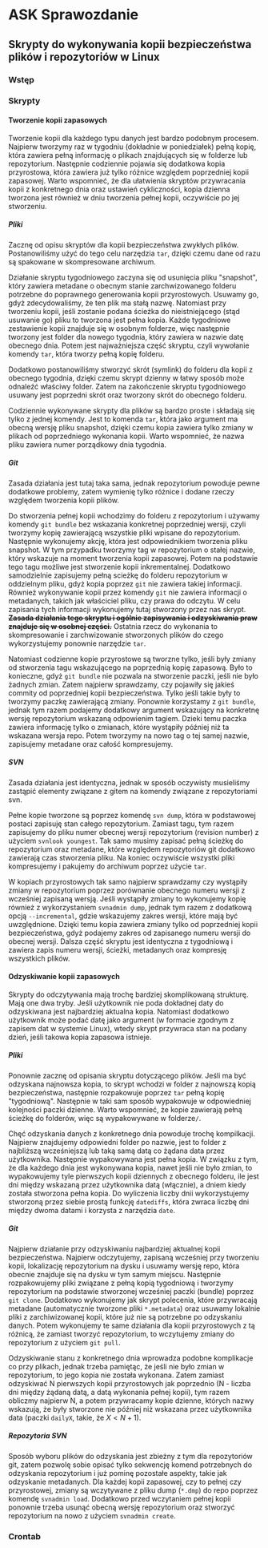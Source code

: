 # ASK Sprawozdanie
## Skrypty do wykonywania kopii bezpieczeństwa plików i repozytoriów w Linux

### Wstęp

### Skrypty

#### Tworzenie kopii zapasowych
Tworzenie kopii dla każdego typu danych jest bardzo podobnym procesem. Najpierw tworzymy raz w tygodniu (dokładnie w poniedziałek) pełną kopię, która zawiera pełną informację o plikach znajdujących się w folderze lub repozytorium. Następnie codziennie pojawia się dodatkowa kopia przyrostowa, która zawiera już tylko różnice względem poprzedniej kopii zapasowej. Warto wspomnieć, że dla ułatwienia skryptów przywracania kopii z konkretnego dnia oraz ustawień cykliczności, kopia dzienna tworzona jest również w dniu tworzenia pełnej kopii, oczywiście po jej stworzeniu. 

##### Pliki
Zacznę od opisu skryptów dla kopii bezpieczeństwa zwykłych plików. Postanowiliśmy użyć do tego celu narzędzia `tar`, dzięki czemu dane od razu są spakowane w skompresowane archiwum. 

Działanie skryptu tygodniowego zaczyna się od usunięcia pliku "snapshot", który zawiera metadane o obecnym stanie zarchwizowanego folderu potrzebne do poprawnego generowania kopii przyrostowych. Usuwamy go, gdyż zdecydowaliśmy, że ten plik ma stałą nazwę. Natomiast przy tworzeniu kopii, jeśli zostanie podana ścieżka do nieistniejącego (stąd usuwanie go) pliku to tworzona jest pełna kopia. Każde tygodniowe zestawienie kopii znajduje się w osobnym folderze, więc następnie tworzony jest folder dla nowego tygodnia, który zawiera w nazwie datę obecnego dnia. Potem jest najważniejsza część skryptu, czyli wywołanie komendy `tar`, która tworzy pełną kopię folderu.

Dodatkowo postanowiliśmy stworzyć skrót (symlink) do folderu dla kopii z obecnego tygodnia, dzięki czemu skrypt dzienny w łatwy sposób może odnaleźć właściwy folder. Zatem na zakończenie skryptu tygodniowego usuwany jest poprzedni skrót oraz tworzony skrót do obecnego folderu.

Codziennie wykonywane skrypty dla plików są bardzo proste i składają się tylko z jednej komendy. Jest to komenda `tar`, która jako argument ma obecną wersję pliku snapshot, dzięki czemu kopia zawiera tylko zmiany w plikach od poprzedniego wykonania kopii. Warto wspomnieć, że nazwa pliku zawiera numer porządkowy dnia tygodnia.

##### Git
Zasada działania jest tutaj taka sama, jednak repozytorium powoduje pewne dodatkowe problemy, zatem wymienię tylko różnice i dodane rzeczy względem tworzenia kopii plików.

Do stworzenia pełnej kopii wchodzimy do folderu z repozytorium i używamy komendy `git bundle` bez wskazania konkretnej poprzedniej wersji, czyli tworzymy kopię zawierającą wszystkie pliki wpisane do repozytorium. Następnie wykonujemy akcję, która jest odpowiednikiem tworzenia pliku snapshot. W tym przypadku tworzymy tag w repozytorium o stałej nazwie, który wskazuje na moment tworzenia kopii zapasowej. Potem na podstawie tego tagu możliwe jest stworzenie kopii inkrementalnej. Dodatkowo samodzielnie zapisujemy pełną scieżkę do folderu repozytorium w oddzielnym pliku, gdyż kopia poprzez `git` nie zawiera takiej informacji. Również wykonywanie kopii przez komendy `git` nie zawiera informacji o metadanych, takich jak właściciel pliku, czy prawa do odczytu. W celu zapisania tych informacji wykonujemy tutaj stworzony przez nas skrypt. ~~**Zasada działania tego skryptu i ogólnie zapisywania i odzyskiwania praw znajduje się w osobnej części.**~~ Ostatnia rzecz do wykonania to skompresowanie i zarchwizowanie stworzonych plików do czego wykorzystujemy ponownie narzędzie `tar`.

Natomiast codzienne kopie przyrostowe są tworzne tylko, jeśli były zmiany od stworzenia tagu wskazującego na poprzednią kopię zapasową. Było to konieczne, gdyż `git bundle` nie pozwala na stworzenie paczki, jeśli nie było żadnych zmian. Zatem najpierw sprawdzamy, czy pojawiły się jakieś commity od poprzedniej kopii bezpieczeństwa. Tylko jeśli takie były to tworzymy paczkę zawierającą zmiany. Ponownie korzystamy z `git bundle`, jednak tym razem podajemy dodatkowy argument wskazujący na konkretnę wersję repozytorium wskazaną odpowienim tagiem. Dzieki temu paczka zawiera informację tylko o zmianach, które wystąpiły później niż ta wskazana wersja repo. Potem tworzymy na nowo tag o tej samej nazwie, zapisujemy metadane oraz całość kompresujemy.

##### SVN
Zasada działania jest identyczna, jednak w sposób oczywisty musieliśmy zastąpić elementy związane z gitem na komendy związane z repozytoriami svn.

Pełne kopie tworzone są poprzez komendę `svn dump`, która w podstawowej postaci zapisuję stan całego repozytorium. Zamiast tagu, tym razem zapisujemy do pliku numer obecnej wersji repozytorium (revision number) z użyciem `svnlook youngest`. Tak samo musimy zapisać pełną ścieżkę do repozytorium oraz metadane, które względem repozytoriów git dodatkowo zawierają czas stworzenia pliku. Na koniec oczywiście wszystki pliki kompresujemy i pakujemy do archiwum poprzez użycie `tar`.

W kopiach przyrostowych tak samo najpierw sprawdzamy czy wystąpiły zmiany w repozytorium poprzez porównanie obecnego numeru wersji z wcześniej zapisaną wersją. Jeśli wystąpiły zmiany to wykonujemy kopię również z wykorzystaniem `svnadmin dump`, jednak tym razem z dodatkową opcją `--incremental`, gdzie wskazujemy zakres wersji, które mają być uwzględnione. Dzięki temu kopia zawiera zmiany tylko od poprzedniej kopii bezpieczeństwa, gdyż podajemy zakres od zapisanego numeru wersji do obecnej wersji. Dalsza część skryptu jest identyczna z tygodniową i zawiera zapis numeru wersji, ścieżki, metadanych oraz kompresję wszystkich plików.


#### Odzyskiwanie kopii zapasowych
Skrypty do odczytywania mają trochę bardziej skomplikowaną strukturę. Mają one dwa tryby. Jeśli użytkownik nie poda dokładnej daty do odzyskiwana jest najbardziej aktualna kopia. Natomiast dodatkowo użytkownik może podać datę jako argument (w formacie zgodnym z zapisem dat w systemie Linux), wtedy skrypt przywraca stan na podany dzień, jeśli takowa kopia zapasowa istnieje.

##### Pliki
Ponownie zacznę od opisania skryptu dotyczącego plików. Jeśli ma być odzyskana najnowsza kopia, to skrypt wchodzi w folder z najnowszą kopią bezpieczeństwa, następnie rozpakowuje poprzez `tar` pełną kopię "tygodniową". Następnie w taki sam sposób wypakowuje w odpowiedniej kolejności paczki dzienne. Warto wspomnieć, że kopie zawierają pełną ścieżkę do folderów, więc są wypakowywane w folderze`/`.

Chęć odzyskania danych z konkretnego dnia powoduje trochę kompilkacji. Najpierw znajdujemy odpowiedni folder po nazwie, jest to folder z najbliższą wcześniejszą lub taką samą datą co żądana data przez użytkownika. Następnie wypakowywana jest pełna kopia. W związku z tym, że dla każdego dnia jest wykonywana kopia, nawet jeśli nie było zmian, to wypakowujemy tyle pierwszych kopii dziennych z obecnego folderu, ile jest dni między wskazaną przez użytkownika datą (włącznie), a dniem kiedy została stworzona pełna kopia. Do wyliczenia liczby dnii wykorzystujemy stworzoną przez siebie prostą funkcję `datediffs`, która zwraca liczbę dni między dwoma datami i korzysta z narzędzia `date`.

##### Git
Najpierw działanie przy odzyskiwaniu najbardziej aktualnej kopii bezpieczeństwa. Najpierw odczytujemy, zapisaną wcześniej przy tworzeniu kopii, lokalizację repozytorium na dysku i usuwamy wersję repo, która obecnie znajduje się na dysku w tym samym miejscu. Następnie rozpakowujemy pliki związane z pełną kopią tygodniową i tworzymy repozytorium na podstawie stworzonej wcześniej paczki (bundle) poprzez `git clone`. Dodatkowo wykonujemy jak skrypt polecenia, które przywracają metadane (automatycznie tworzone pliki `*.metadata`) oraz usuwamy lokalnie pliki z zarchiwizowanej kopii, które już nie są potrzebne po odzyskaniu danych. Potem wykonujemy te same działania dla kopii przyrostowych z tą różnicą, że zamiast tworzyć repozytorium, to wczytujemy zmiany do repozytorium z użyciem `git pull`.

Odzyskiwanie stanu z konkretnego dnia wprowadza podobne komplikacje co przy plikach, jednak trzeba pamiętąc, że jeśli nie było zmian w repozytorium, to jego kopia nie została wykonana. Zatem zamiast odzyskiwać N pierwszych kopii przyrostowych jak poprzednio (N - liczba dni między żądaną datą, a datą wykonania pełnej kopii), tym razem obliczmy najpierw N, a potem przywracamy kopie dzienne, których nazwy wskazują, że były stworzone nie później niż wskazana przez użytkownika data (paczki `dailyX`, takie, że $X<N+1$).


##### Repozytoria SVN
Sposób wyboru plików do odzyskania jest zbieżny z tym dla repozytoriów git, zatem pozwolę sobie opisać tylko sekwencję komend potrzebnych do odzyskania repozytorium i już pominę pozostałe aspekty, takie jak odzyskanie metadanych. Dla każdej kopii zapasowej, czy to pełnej czy przyrostowej, zmiany są wczytywane z pliku dump (`*.dmp`) do repo poprzez komendę `svnadmin load`. Dodatkowo przed wczytaniem pełnej kopii ponownie trzeba usunąć obecną wersję repozytorium oraz stworzyć repozytorium na nowo z użyciem `svnadmin create`.



### Crontab

